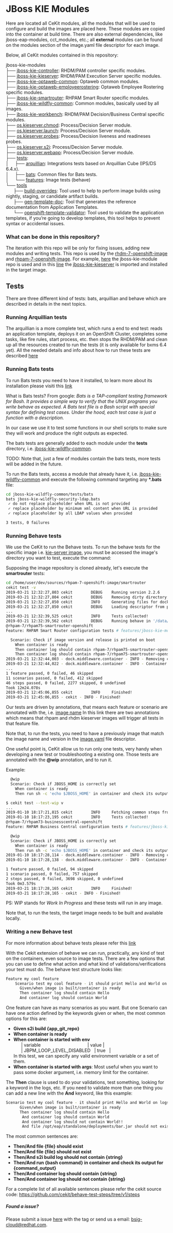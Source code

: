 # JBoss KIE Modules

Here are located all CeKit modules, all the modules that will be used to configure and build the images are placed here.
These modules are copied into the container at build time. There are also external dependencies, like jboss-eap-modules,
cct_modules, etc.; all **external** modules can be found on the modules section of the image.yaml file descriptor for each image.

Below, all CeKit modules contained in this repository:


jboss-kie-modules \
├── [jboss-kie-controller](jboss-kie-controller): RHDM/PAM controller specific modules. \
├── [jboss-kie-kieserver](jboss-kie-kieserver): RHDM/PAM Execution Server specific modules. \
├── [jboss-kie-optaweb-common](jboss-kie-optaweb-common): Optaweb common modules. \
├── [jboss-kie-optaweb-employeerostering](jboss-kie-optaweb-employeerostering): Optaweb Employee Rostering specific modules. \
├── [jboss-kie-smartrouter](jboss-kie-smartrouter): RHPAM Smart Router specific modules. \
├── [jboss-kie-wildfly-common](jboss-kie-wildfly-common): Common modules, basically used by all images. \
├── [jboss-kie-workbench](jboss-kie-workbench):  RHDM/PAM Decision/Business Central specific modules. \
├── [os.kieserver.chmod](os.kieserver.chmod): Process/Decision Server module. \
├── [os.kieserver.launch](os.kieserver.launch): Process/Decision Server module. \
├── [os.kieserver.probes](os.kieserver.probes): Process/Decision liveness and readineses probes. \
├── [os.kieserver.s2i](os.kieserver.s2i): Process/Decision Server module. \
├── [os.kieserver.webapp](os.kieserver.webapp): Process/Decision Server module. \
├── [tests](tests): \
│&nbsp;&nbsp;&nbsp;&nbsp;&nbsp;├── [arquillian](tests/arquillian): Integrations tests based on Arquillian Cube (IPS/DS 6.4.x). \
│&nbsp;&nbsp;&nbsp;&nbsp;&nbsp;├── [bats](tests/bats): Common files for Bats tests. \
│&nbsp;&nbsp;&nbsp;&nbsp;&nbsp;└── [features](tests/features): Image tests (behave) \
└── [tools](tools) \
&nbsp;&nbsp;&nbsp;&nbsp;&nbsp;&nbsp;├── [build-overrides](tools/build-overrides): Tool used to help to perform image builds using nightly, staging, or candidate artifact builds. \
&nbsp;&nbsp;&nbsp;&nbsp;&nbsp;&nbsp;├── [gen-template-doc](tools/gen-template-doc): Tool that generates the reference documentation from  Application Templates. \
&nbsp;&nbsp;&nbsp;&nbsp;&nbsp;&nbsp;└── [openshift-template-validator](tools/openshift-template-validator): Tool used to validate the application templates, if you’re going to develop templates, this tool helps to prevent syntax or accidental issues.


### What can be done in this repository?

The iteration with this repo will be only for fixing issues, adding new modules and writing tests.
This repo is used by the [rhdm-7-openshift-image](https://github.com/jboss-container-images/rhdm-7-openshift-image ) and
[rhpam-7-openshift-image](https://github.com/jboss-container-images/rhpam-7-openshift-image). For example,
[here](https://github.com/jboss-container-images/rhpam-7-openshift-image/blob/master/kieserver/image.yaml#L179) the
jboss-kie-module repo is used and in this [line](https://github.com/jboss-container-images/rhpam-7-openshift-image/blob/master/kieserver/image.yaml#L222)
the [jboss-kie-kieserver](jboss-kie-kieserver) is imported and installed in the target image.


## Tests

There are three different kind of tests: bats, arquillian and behave which are described in details in the next topics.


### Running Arquillian tests

The arquillian is a more complete test, which runs a end to end test: reads an application template, deploys it on an
OpenShift Cluster, completes some tasks, like fire rules, start process, etc. then stops the RHDM/PAM and clean up all
the resources created to run the tests (it is only available for bxms 6.4 yet).
All the needed details and info about how to run these tests are described [here](tests/arquillian/kieserver/64/README.md)


### Running Bats tests

To run Bats tests you need to have it installed, to learn more about its installation please visiti this
[link](https://github.com/bats-core/bats-core#installation)

What is Bats tests? From google: *Bats is a TAP-compliant testing framework for Bash. It provides a simple way to verify
that the UNIX programs you write behave as expected. A Bats test file is a Bash script with special syntax for defining
test cases. Under the hood, each test case is just a function with a description.*

In our case we use it to test some functions in our shell scripts to make sure they will work and produce the right
outputs as expected.

The bats tests are generally added to each module under the **tests** directory, i.e. [jboss-kie-wildfly-common](jboss-kie-wildfly-common).

TODO: Note that, just a few of modules contain the bats tests, more tests will be added in the future.


To run the Bats tests, access a module that already have it, i.e. [jboss-kie-wildfly-common](jboss-kie-wildfly-common)
and execute the following command targeting any **\*.bats** file:

```bash
cd jboss-kie-wildfly-common/tests/bats
bats jboss-kie-wildfly-security-ldap.bats
 ✓ do not replace placeholder when URL is not provided
 ✓ replace placeholder by minimum xml content when URL is provided
 ✓ replace placeholder by all LDAP values when provided

3 tests, 0 failures
```


### Running Behave tests

We use the CeKit to run the Behave tests.
To run the behave tests for the specific image i.e. [kie-server image](https://github.com/jboss-container-images/rhpam-7-openshift-image/tree/master/kieserver),
you must be accessed the image's directory you want to test, execute the command:

Supposing the image repository is cloned already, let's execute the **smartrouter** tests:

```bash
cd /home/user/dev/sources/rhpam-7-openshift-image/smartrouter
cekit test -v
2019-03-21 12:32:27,803 cekit        DEBUG    Running version 2.2.6
2019-03-21 12:32:27,804 cekit        DEBUG    Removing dirty directory: 'target/repo'
2019-03-21 12:32:27,850 cekit        INFO     Generating files for docker engine.
2019-03-21 12:32:27,850 cekit        DEBUG    Loading descriptor from path 'image.yaml'.
...
2019-03-21 12:32:39,525 cekit        INFO     Tests collected!
2019-03-21 12:32:39,562 cekit        DEBUG    Running behave in '/data/dev/sources/rhpam-7-openshift-image/smartrouter/target/test'.
@rhpam-7/rhpam75-smartrouter-openshift
Feature: RHPAM Smart Router configuration tests # features/jboss-kie-modules.git-master/rhpam/smartrouter/rhpam-smartrouter.feature:2

  Scenario: Check if image version and release is printed on boot                          # features/jboss-kie-modules.git-master/rhpam/smartrouter/rhpam-smartrouter.feature:5
    When container is ready                                                                # steps/container_steps.py:13 3.692s
    Then container log should contain rhpam-7/rhpam75-smartrouter-openshift image, version # steps/container_steps.py:27
    Then container log should contain rhpam-7/rhpam75-smartrouter-openshift image, version # steps/container_steps.py:27 0.058s
2019-03-21 12:32:44,003 - dock.middleware.container - INFO - Removing container '61fab7c508fdd56f9c86bbc054d8574ca267113f73b3145eee5fb20892bbd50c', 1 try...
2019-03-21 12:32:44,022 - dock.middleware.container - INFO - Container '61fab7c508fdd56f9c86bbc054d8574ca267113f73b3145eee5fb20892bbd50c' removed
...
1 feature passed, 0 failed, 46 skipped
11 scenarios passed, 0 failed, 412 skipped
46 steps passed, 0 failed, 2277 skipped, 0 undefined
Took 12m24.078s
2019-03-21 12:45:06,855 cekit        INFO     Finished!
2019-03-21 12:45:06,855 - cekit - INFO - Finished!
```

Our tests are driven by annotations, that means each feature or scenario are annotated with the, i.e. [image name](https://github.com/jboss-container-images/jboss-kie-modules/blob/master/tests/features/common/kie-kieserver-common.feature#L1)
In this link there are two annotations which means that rhpam and rhdm kieserver images will trigger all tests in that feature file.

Note that, to run the tests, you need to have a previously image that match the image name and version in the
[image.yaml](https://github.com/jboss-container-images/rhpam-7-openshift-image/blob/master/kieserver/image.yaml#L3-L5) file descriptor.


One useful point is, CeKit allow us to run only one tests, very handy when developing a new test or troubleshooting a existing one.
Those tests are annotated with the **@wip** annotation, and to run it.

Example:

```bash
  @wip
  Scenario: Check if JBOSS_HOME is correctly set
    When container is ready
    Then run sh -c 'echo $JBOSS_HOME' in container and check its output for /opt/eap

```

```bash
$ cekit test --test-wip v
...
2019-01-10 18:17:21,815 cekit        INFO     Fetching common steps from 'https://github.com/cekit/behave-test-steps.git'.
2019-01-10 18:17:23,195 cekit        INFO     Tests collected!
@rhpam-7/rhpam73-businesscentral-openshift
Feature: RHPAM Business Central configuration tests # features/jboss-kie-modules/rhpam/businesscentral/rhpam-businesscentral.feature:2

  @wip
  Scenario: Check if JBOSS_HOME is correctly set                                     # features/jboss-kie-modules/rhpam/businesscentral/rhpam-businesscentral.feature:54
    When container is ready                                                          # steps/container_steps.py:13 3.439s
    Then run sh -c 'echo $JBOSS_HOME' in container and check its output for /opt/eap # steps/container_steps.py:234 0.140s
2019-01-10 18:17:28,114 - dock.middleware.container - INFO - Removing container 'ea3e763cc4f886404bbfd3a1b7bb5979512e3afdd3f6d373de15ebbda965cb6f', 1 try...
2019-01-10 18:17:28,138 - dock.middleware.container - INFO - Container 'ea3e763cc4f886404bbfd3a1b7bb5979512e3afdd3f6d373de15ebbda965cb6f' removed

1 feature passed, 0 failed, 94 skipped
1 scenario passed, 0 failed, 757 skipped
2 steps passed, 0 failed, 3698 skipped, 0 undefined
Took 0m3.579s
2019-03-21 18:17:28,165 cekit        INFO     Finished!
2019-03-21 18:17:28,165 - cekit - INFO - Finished!
```
PS: WIP stands for *Work In Progress* and these tests will run in any image.

Note that, to run the tests, the target image needs to be built and available locally.


### Writing a new Behave test

For more information about behave tests please refer this [link](https://behave.readthedocs.io/en/latest/)

With the Cekit extension of behave we can run, practically, any kind of test on the containers, even source to image tests.
There are a few options that you can use to define what action and what kind of validations/verifications your test must do.
The behave test structure looks like:

```bash
Feature my cool feature
    Scenario test my cool feature - it should print Hello and World on logs
  	  Given/when image is built/container is ready
	  Then container log should contain Hello
	  And container log should contain World
```

One feature can have as many scenarios as you want.
But one Scenario can have one action defined by the keywords given or when, the most common options for this are:

 - **Given s2i build {app_git_repo}**
 - **When container is ready**
 - **When container is started with env** \
&nbsp;&nbsp;&nbsp;&nbsp;&nbsp;&nbsp;| variable&nbsp;&nbsp;&nbsp;&nbsp;&nbsp;&nbsp;&nbsp;&nbsp;&nbsp;&nbsp;&nbsp;&nbsp;&nbsp;&nbsp;&nbsp;&nbsp;&nbsp;&nbsp;&nbsp;&nbsp;&nbsp;&nbsp;&nbsp;&nbsp;&nbsp;&nbsp;&nbsp;&nbsp;&nbsp;&nbsp;&nbsp;&nbsp;&nbsp;&nbsp;&nbsp;&nbsp;&nbsp;| value |\
&nbsp;&nbsp;&nbsp;&nbsp;&nbsp;&nbsp;| JBPM_LOOP_LEVEL_DISABLED&nbsp;&nbsp;&nbsp;| true &nbsp;&nbsp;| \
 In this test, we can specify any valid environment variable or a set of them.
 - **When container is started with args**: Most useful when you want to pass some docker argument, i.e. memory limit for the container.

The **Then** clause is used to do your validations, test something, looking for a keyword in the logs, etc.
If you need to validate more than one thing you can add a new line with the **And** keyword, like this example:

```bash
Scenario test my cool feature - it should print Hello and World on logs
  	  Given/when image is built/container is ready
	  Then container log should contain Hello
	   And container log should contain World
	   And container log should not contain World!!
	   And file /opt/eap/standalone/deployments/bar.jar should not exist
```

The most common sentences are:

 - **Then/And file {file} should exist**
 - **Then/And file {file} should not exist**
 - **Then/And s2i build log should not contain {string}**
 - **Then/And run {bash command} in container and check its output for {command_output}**
 - **Then/And container log should contain {string}**
 - **Then/And container log should not contain {string}**


For a complete list of all available sentences please refer the cekit source code:
https://github.com/cekit/behave-test-steps/tree/v1/steps



##### Found a issue?
Please submit a issue [here](https://issues.jboss.org/projects/KIECLOUD) with the tag or send us a email: bsig-cloud@redhat.com.
